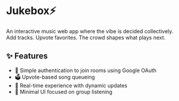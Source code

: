 # Jukebox⚡
An interactive music web app where the vibe is decided collectively.  
Add tracks. Upvote favorites. The crowd shapes what plays next. 

## ✨ Features

- 🔐 Simple authentication to join rooms using Google OAuth
- 🗳️ Upvote-based song queueing
- 📡 Real-time experience with dynamic updates
- 🧠 Minimal UI focused on group listening



